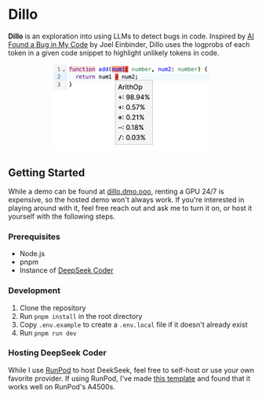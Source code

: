 # Dillo

**Dillo** is an exploration into using LLMs to detect bugs in code. Inspired by [AI Found a Bug in My Code](https://joel.tools/codegen/) by Joel Einbinder, Dillo uses the logprobs of each token in a given code snippet to highlight unlikely tokens in code.

<div align="center">
    <img src="./public/demo.png" alt="Screenshot of a buggy Typescript implementation of an add function" width="320" >
</div>

## Getting Started
While a demo can be found at [dillo.dmo.ooo](https://dillo.dmo.ooo), renting a GPU 24/7 is expensive, so the hosted demo won't always work. If you're interested in playing around with it, feel free reach out and ask me to turn it on, or host it yourself with the following steps.

### Prerequisites

- Node.js
- pnpm
- Instance of [DeepSeek Coder](https://huggingface.co/deepseek-ai/deepseek-coder-7b-base-v1.5)

### Development

1. Clone the repository
1. Run `pnpm install` in the root directory
1. Copy `.env.example` to create a `.env.local` file if it doesn't already exist
1. Run `pnpm run dev`

### Hosting DeepSeek Coder

While I use [RunPod](runpod.io) to host DeekSeek, feel free to self-host or use your own favorite provider. If using RunPod, I've made [this template](https://www.runpod.io/console/explore/oc46pxvlrc) and found that it works well on RunPod's A4500s.
